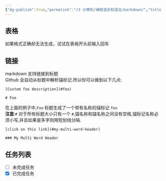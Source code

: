 ```yaml
---
{"dg-publish":true,"permalink":"/3 计算机/编程语言和语法/markdown/","title":"markdown"}
---
```



## 表格
如果格式正确却无法生成，试试在表格开头前输入回车

## 链接
markdown 支持链接到标题  
Github 会自动从标题中解析锚标记.所以你可以做到以下几点:
```
[Custom foo description](#foo)

# Foo
```
在上面的例子中,`Foo` 标题生成了一个带有名称的锚标记 `foo`  
**注意**:`#` 对于所有标题大小只有一个 `#`,锚名称和锚名称之间没有空格,锚标记名称必须小写,并且如果是多字则用短划线分隔.
```
[click on this link](#my-multi-word-header)

### My Multi Word Header
```

## 任务列表
- [ ] 未完成任务
- [x] 已完成任务